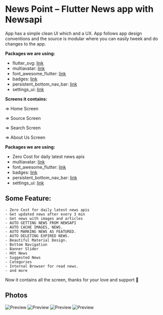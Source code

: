 # News Point – Flutter News app with Newsapi

App has a simple clean UI which and a UX. App follows app design conventions and the source is modular where you can easily tweek and do changes to the app.

**Packages we are using:**

- flutter_svg: [link](https://pub.dev/packages/flutter_svg)
- multiavatar: [link](https://pub.dev/packages/multiavatar)
- font_awesome_flutter: [link](https://pub.dev/packages/font_awesome_flutter)
- badges: [link](https://pub.dev/packages/badges)
- persistent_bottom_nav_bar: [link](https://pub.dev/packages/persistent_bottom_nav_bar)
- settings_ui: [link](https://pub.dev/packages/settings_ui)


**Screens it contains:**

=> Home Screen

=> Source Screen

=> Search Screen

=> About Us Screen

**Packages we are using:**

- Zero Cost for daily latest news apis
- multiavatar: [link](https://pub.dev/packages/multiavatar)
- font_awesome_flutter: [link](https://pub.dev/packages/font_awesome_flutter)
- badges: [link](https://pub.dev/packages/badges)
- persistent_bottom_nav_bar: [link](https://pub.dev/packages/persistent_bottom_nav_bar)
- settings_ui: [link](https://pub.dev/packages/settings_ui)

## Some Feature:

    - Zero Cost for daily latest news apis
    - Get updated news after every 3 min
    - Get news with images and articles
    - AUTO GETTING NEWS FROM NEWSAPI
    - AUTO CACHE IMAGES, NEWS.
    - AUTO MARKING NEWS AS FEATURED.
    - AUTO DELETING EXPIRED NEWS.
    - Beautiful Material Design.
    - Bottom Navigation
    - Banner Slider
    - HOt News
    - Suggested News
    - Categories
    - Internal Browser for read news.
    - and more

Now it contains all the screen, thanks for your love and support 🙏 

## Photos
![Preview](/Ui11.png)
![Preview](Ui22.png)
![Preview](Ui33.png)
![Preview](Ui44.png)

